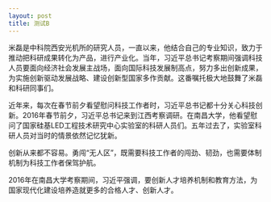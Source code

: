 ```yaml
---
layout: post
title: 测试B
---
```


米磊是中科院西安光机所的研究人员，一直以来，他结合自己的专业知识，致力于推动把科研成果转化为产品，进行产业化。当年，习近平总书记考察期间强调科技人员要面向经济社会发展主战场，面向国际科技发展制高点，努力多出创新成果，为实施创新驱动发展战略、建设创新型国家多作贡献。这番嘱托极大地鼓舞了米磊和科研同事们。                         
                                          
近年来，每次在春节前夕看望慰问科技工作者时，习近平总书记都十分关心科技创新。2016年春节前夕，习近平总书记来到江西考察调研。在南昌大学，他看望慰问了国家硅基LED工程技术研究中心实验室的科研人员们。五年过去了，实验室科研人员对当时的情景依然记忆犹新。                                            
                                      
创新从来都不容易。勇闯“无人区”，既需要科技工作者的闯劲、韧劲，也需要体制机制为科技工作者保驾护航。                                          
                                                                
2016年在南昌大学考察期间，习近平强调，要创新人才培养机制和教育方法，为国家现代化建设培养造就更多的合格人才、创新人才。                                               

